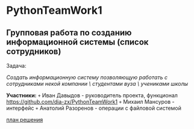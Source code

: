 # PythonTeamWork1

## Групповая работа по созданию информационной системы (список сотрудников)

Задача:

_Создать информационную систему позволяющую работать с сотрудниками некой компании \ студентами вуза \ учениками школы_

__Участники:__
`+` Иван Давыдов - руководитель проекта, функционал 
<https://github.com/dia-zx/PythonTeamWork1>
`+` Михаил Мансуров - интерфейс
`+` Анатолий Разоренов - операции с файловой системой

[план решения](Plan.drawio)
